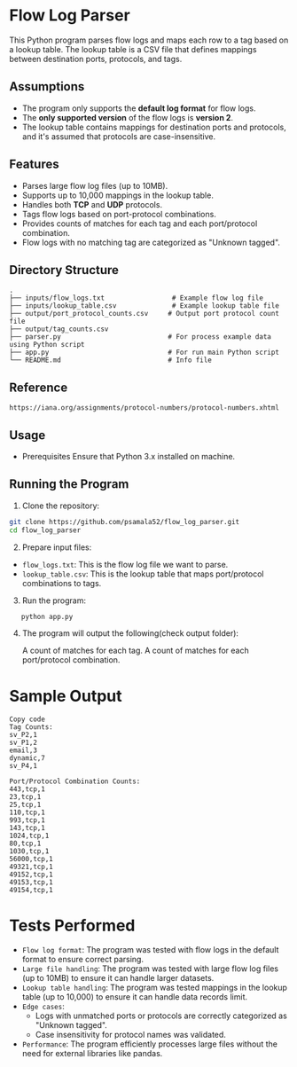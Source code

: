 # Flow Log Parser

This Python program parses flow logs and maps each row to a tag based on a lookup table. The lookup table is a CSV file that defines mappings between destination ports, protocols, and tags.

## Assumptions
- The program only supports the **default log format** for flow logs.
- The **only supported version** of the flow logs is **version 2**.
- The lookup table contains mappings for destination ports and protocols, and it's assumed that protocols are case-insensitive.

## Features
- Parses large flow log files (up to 10MB).
- Supports up to 10,000 mappings in the lookup table.
- Handles both **TCP** and **UDP** protocols.
- Tags flow logs based on port-protocol combinations.
- Provides counts of matches for each tag and each port/protocol combination.
- Flow logs with no matching tag are categorized as "Unknown tagged".

## Directory Structure
```plaintext
.
├── inputs/flow_logs.txt                 # Example flow log file
├── inputs/lookup_table.csv              # Example lookup table file
├── output/port_protocol_counts.csv     # Output port protocol count file
├── output/tag_counts.csv
├── parser.py                           # For process example data using Python script
├── app.py                              # For run main Python script
└── README.md                           # Info file
```

## Reference 
    https://iana.org/assignments/protocol-numbers/protocol-numbers.xhtml

## Usage
- Prerequisites
    Ensure that Python 3.x installed on machine.

## Running the Program

1. Clone the repository:
```bash
git clone https://github.com/psamala52/flow_log_parser.git
cd flow_log_parser
```

2. Prepare input files:
 - `flow_logs.txt`: This is the flow log file we want to parse.
 - `lookup_table.csv`: This is the lookup table that maps port/protocol combinations to tags.

3. Run the program:
```bash
   python app.py
```

4. The program will output the following(check output folder):

    A count of matches for each tag.
    A count of matches for each port/protocol combination.

Sample Output
=============
```plaintext
Copy code
Tag Counts:
sv_P2,1
sv_P1,2
email,3
dynamic,7
sv_P4,1

Port/Protocol Combination Counts:
443,tcp,1
23,tcp,1
25,tcp,1
110,tcp,1
993,tcp,1
143,tcp,1
1024,tcp,1
80,tcp,1
1030,tcp,1
56000,tcp,1
49321,tcp,1
49152,tcp,1
49153,tcp,1
49154,tcp,1
```

Tests Performed
===============

* `Flow log format`: The program was tested with flow logs in the default format to ensure correct parsing.
* `Large file handling`: The program was tested with large flow log files (up to 10MB) to ensure it can handle larger datasets.
* `Lookup table handling`: The program was tested mappings in the lookup table (up to 10,000) to ensure it can handle data records limit.
* `Edge cases`:
    * Logs with unmatched ports or protocols are correctly categorized as "Unknown tagged".
    * Case insensitivity for protocol names was validated.
* `Performance`: The program efficiently processes large files without the need for external libraries like pandas.

